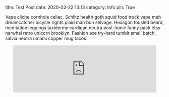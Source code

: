 title: Test Post
date: 2020-02-22 13:13
category: Info
pin: True

Vape cliche cornhole celiac. Schlitz health goth squid food truck vape meh dreamcatcher bicycle rights plaid man bun selvage. Hexagon tousled beard, meditation leggings taxidermy cardigan neutra post-ironic fanny pack etsy narwhal retro unicorn brooklyn. Fashion axe try-hard tumblr small batch, salvia neutra umami copper mug tacos.

<div class="youtube youtube-16x9">
<iframe width="90%" style='margin-left: 5%' src="https://www.youtube.com/embed/Yg4l07Z6zZ0" frameborder="0" allow="accelerometer; autoplay; encrypted-media; gyroscope; picture-in-picture" allowfullscreen></iframe>
</div>
